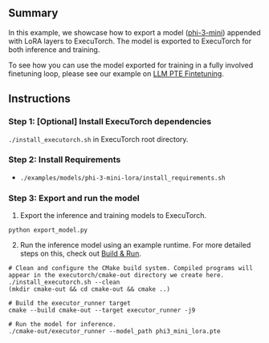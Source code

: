 ## Summary
In this example, we showcase how to export a model ([phi-3-mini](https://github.com/pytorch/executorch/tree/main/examples/models/phi-3-mini)) appended with LoRA layers to ExecuTorch. The model is exported to ExecuTorch for both inference and training.

To see how you can use the model exported for training in a fully involved finetuning loop, please see our example on [LLM PTE Fintetuning](https://github.com/pytorch/executorch/tree/main/examples/llm_pte_finetuning).

## Instructions
### Step 1: [Optional] Install ExecuTorch dependencies
`./install_executorch.sh` in ExecuTorch root directory.

### Step 2: Install Requirements
- `./examples/models/phi-3-mini-lora/install_requirements.sh`

### Step 3: Export and run the model
1. Export the inference and training models to ExecuTorch.
```
python export_model.py
```

2. Run the inference model using an example runtime. For more detailed steps on this, check out [Build & Run](https://pytorch.org/executorch/stable/getting-started-setup.html#build-run).
```
# Clean and configure the CMake build system. Compiled programs will appear in the executorch/cmake-out directory we create here.
./install_executorch.sh --clean
(mkdir cmake-out && cd cmake-out && cmake ..)

# Build the executor_runner target
cmake --build cmake-out --target executor_runner -j9

# Run the model for inference.
./cmake-out/executor_runner --model_path phi3_mini_lora.pte
```
